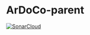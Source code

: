 # ArDoCo-parent

[![SonarCloud](https://sonarcloud.io/images/project_badges/sonarcloud-black.svg)](https://sonarcloud.io/dashboard?id=ArDoCo_ArDoCo-parent)
